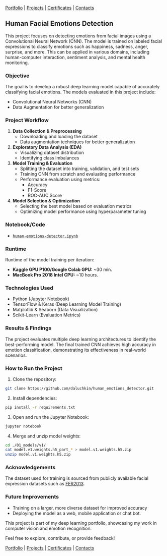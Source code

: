 [Portfolio](https://github.com/daluchkin/data-analyst-portfolio) |  [Projects](https://github.com/daluchkin/data-analyst-portfolio/blob/main/projects.md) | [Certificates](https://github.com/daluchkin/data-analyst-portfolio/blob/main/certificates.md) | [Contacts](https://github.com/daluchkin/data-analyst-portfolio#my_contacts)


## Human Facial Emotions Detection

This project focuses on detecting emotions from facial images using a Convolutional Neural Network (CNN). The model is trained on labeled facial expressions to classify emotions such as happiness, sadness, anger, surprise, and more. This can be applied in various domains, including human-computer interaction, sentiment analysis, and mental health monitoring.

### Objective

The goal is to develop a robust deep learning model capable of accurately classifying facial emotions. The models evaluated in this project include:

- Convolutional Neural Networks (CNN)
- Data Augmentation for better generalization

### Project Workflow

1. **Data Collection & Preprocessing**
   - Downloading and loading the dataset
   - Data augmentation techniques for better generalization
2. **Exploratory Data Analysis (EDA)**
   - Visualizing dataset distribution
   - Identifying class imbalances
3. **Model Training & Evaluation**
   - Splitting the dataset into training, validation, and test sets
   - Training CNN from scratch and evaluating performance
   - Performance evaluation using metrics:
     - Accuracy
     - F1-Score
     - ROC-AUC Score
4. **Model Selection & Optimization**
   - Selecting the best model based on evaluation metrics
   - Optimizing model performance using hyperparameter tuning

### Notebook/Code

- [`human-emotions-detector.ipynb`](./human-emotions-detector.ipynb)

### Runtime

Runtime of the model training per iteration:

+ **Kaggle GPU P100/Google Colab GPU:** ~30 min.
+ **MacBook Pro 2018 Intel CPU:** ~10 hours.

### Technologies Used

- Python (Jupyter Notebook)
- TensorFlow & Keras (Deep Learning Model Training)
- Matplotlib & Seaborn (Data Visualization)
- Scikit-Learn (Evaluation Metrics)

### Results & Findings

The project evaluates multiple deep learning architectures to identify the best-performing model. The final trained CNN achieves high accuracy in emotion classification, demonstrating its effectiveness in real-world scenarios.

### How to Run the Project

1. Clone the repository:

```bash
git clone https://github.com/daluchkin/human_emotions_detector.git
```

2. Install dependencies:

```bash
pip install -r requirements.txt
```

3. Open and run the Jupyter Notebook:

```bash
jupyter notebook
```

4. Merge and unzip model weights:

```bash
cd ./01_models/v1/
cat model.v1.weights.h5_part_* > model.v1.weights.h5.zip
unzip model.v1.weights.h5.zip
```

### Acknowledgements

The dataset used for training is sourced from publicly available facial expression datasets such as [FER2013](https://www.kaggle.com/msambare/fer2013).

### Future Improvements

- Training on a larger, more diverse dataset for improved accuracy
- Deploying the model as a web, mobile application or chat bot.

This project is part of my deep learning portfolio, showcasing my work in computer vision and emotion recognition.

Feel free to explore, contribute, or provide feedback!


[Portfolio](https://github.com/daluchkin/data-analyst-portfolio) |  [Projects](https://github.com/daluchkin/data-analyst-portfolio/blob/main/projects.md) | [Certificates](https://github.com/daluchkin/data-analyst-portfolio/blob/main/certificates.md) | [Contacts](https://github.com/daluchkin/data-analyst-portfolio#my_contacts)
